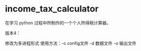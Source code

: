# income_tax_calculator
在学习 python 过程中所制作的一个个人所得税计算器。

版本4：

修改为多进程形式
使用方法：-c config文件 -d 数据文件 -o 输出文件